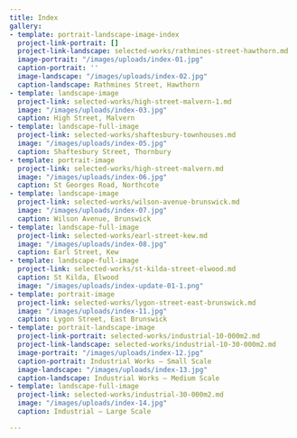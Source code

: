 ```yaml
---
title: Index
gallery:
- template: portrait-landscape-image-index
  project-link-portrait: []
  project-link-landscape: selected-works/rathmines-street-hawthorn.md
  image-portrait: "/images/uploads/index-01.jpg"
  caption-portrait: ''
  image-landscape: "/images/uploads/index-02.jpg"
  caption-landscape: Rathmines Street, Hawthorn
- template: landscape-image
  project-link: selected-works/high-street-malvern-1.md
  image: "/images/uploads/index-03.jpg"
  caption: High Street, Malvern
- template: landscape-full-image
  project-link: selected-works/shaftesbury-townhouses.md
  image: "/images/uploads/index-05.jpg"
  caption: Shaftesbury Street, Thornbury
- template: portrait-image
  project-link: selected-works/high-street-malvern.md
  image: "/images/uploads/index-06.jpg"
  caption: St Georges Road, Northcote
- template: landscape-image
  project-link: selected-works/wilson-avenue-brunswick.md
  image: "/images/uploads/index-07.jpg"
  caption: Wilson Avenue, Brunswick
- template: landscape-full-image
  project-link: selected-works/earl-street-kew.md
  image: "/images/uploads/index-08.jpg"
  caption: Earl Street, Kew
- template: landscape-full-image
  project-link: selected-works/st-kilda-street-elwood.md
  caption: St Kilda, Elwood
  image: "/images/uploads/index-update-01-1.png"
- template: portrait-image
  project-link: selected-works/lygon-street-east-brunswick.md
  image: "/images/uploads/index-11.jpg"
  caption: Lygon Street, East Brunswick
- template: portrait-landscape-image
  project-link-portrait: selected-works/industrial-10-000m2.md
  project-link-landscape: selected-works/industrial-10-30-000m2.md
  image-portrait: "/images/uploads/index-12.jpg"
  caption-portrait: Industrial Works — Small Scale
  image-landscape: "/images/uploads/index-13.jpg"
  caption-landscape: Industrial Works — Medium Scale
- template: landscape-full-image
  project-link: selected-works/industrial-30-000m2.md
  image: "/images/uploads/index-14.jpg"
  caption: Industrial — Large Scale

---
```

